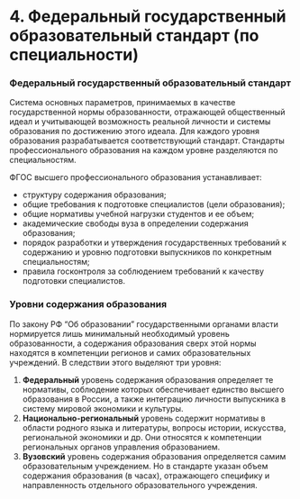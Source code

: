 # 4. Федеральный государственный образовательный стандарт (по специальности)

### Федеральный государственный образовательный стандарт 

Cистема основных параметров, принимаемых в качестве государственной нормы образованности, отражающей общественный идеал и учитывающей возможность реальной личности и системы образования по достижению этого идеала. Для каждого уровня образования разрабатывается соответствующий стандарт. Стандарты профессионального образования на каждом уровне разделяются по специальностям.

ФГОС высшего профессионального образования устанавливает: 

- структуру содержания образования;
- общие требования к подготовке специалистов (цели образования);
- общие нормативы учебной нагрузки студентов и ее объем;
- академические свободы вуза в определении содержания образования;
- порядок разработки и утверждения государственных требований к содержанию и уровню подготовки выпускников по конкретным специальностям;
- правила госконтроля за соблюдением требований к качеству подготовки специалистов.

### Уровни содержания образования

По закону РФ “Об образовании” государственными органами власти нормируется лишь минимальный необходимый уровень образованности, а содержания образования сверх этой нормы находятся в компетенции регионов и самих образовательных учреждений. В следствии этого выделяют три уровня:  

1. **Федеральный** уровень содержания образования определяет те нормативы, соблюдение которых обеспечивает единство высшего образования в России, а также интеграцию личности выпускника в систему мировой экономики и культуры. 
1. **Национально-региональный** уровень содержит нормативы в области родного языка и литературы, вопросы истории, искусства, региональной экономики и др. Они относятся к компетенции региональных органов управления образованием. 
1. **Вузовский** уровень содержания образования определяется самим образовательным учреждением. Но в стандарте указан объем содержания образования (в часах), отражающего специфику и направленность отдельного образовательного учреждения. 